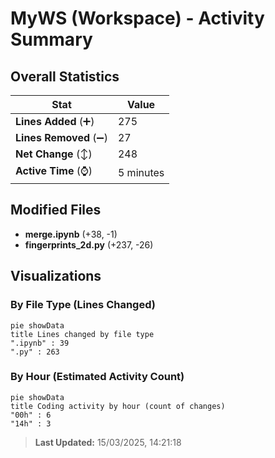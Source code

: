 # MyWS (Workspace) - Activity Summary 

## Overall Statistics

| Stat                   | Value                                                             |
| ---------------------- | ----------------------------------------------------------------- |
| **Lines Added** (➕)   | 275                                          |
| **Lines Removed** (➖) | 27                                        |
| **Net Change** (↕)    | 248                |
| **Active Time** (⌚)   | 5 minutes |


## Modified Files
- **merge.ipynb** (+38, -1)
- **fingerprints_2d.py** (+237, -26)

## Visualizations

### By File Type (Lines Changed)

```mermaid
pie showData
title Lines changed by file type
".ipynb" : 39
".py" : 263
```

### By Hour (Estimated Activity Count)

```mermaid
pie showData
title Coding activity by hour (count of changes)
"00h" : 6
"14h" : 3
```


> **Last Updated:** 15/03/2025, 14:21:18